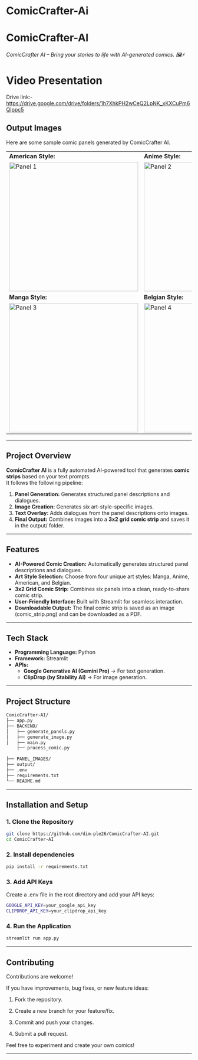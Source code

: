 # ComicCrafter-Ai
# ComicCrafter-AI

_ComicCrafter AI – Bring your stories to life with AI-generated comics.  🖼️⚡_

# Video Presentation
 Drive link:- https://drive.google.com/drive/folders/1h7XhkPH2wCeQ2LpNK_xKXCuPm6QIppc5

## Output Images

Here are some sample comic panels generated by ComicCrafter AI.

<table>
  <tr>
    <td><b>American Style:</b></td>
    <td><b>Anime Style:</b></td>
  </tr>
  <tr>
    <td><img src="SAMPLE_OUTPUT/AMERICAN.jpeg" alt="Panel 1" width="350"/></td>
    <td><img src="SAMPLE_OUTPUT/ANIME.jpeg" alt="Panel 2" width="350"/></td>
  </tr>
  <tr>
    <td><b>Manga Style:</b></td>
    <td><b>Belgian Style:</b></td>
  </tr>
  <tr>
    <td><img src="SAMPLE_OUTPUT/MANGA.jpeg" alt="Panel 3" width="350"/></td>
    <td><img src="SAMPLE_OUTPUT/BELGIAN.jpeg" alt="Panel 4" width="350"/></td>
  </tr>
</table>



---

##  **Project Overview**
**ComicCrafter AI** is a fully automated AI-powered tool that generates **comic strips** based on your text prompts.  
It follows the following pipeline:
1. **Panel Generation:** Generates structured panel descriptions and dialogues.  
2. **Image Creation:** Generates six art-style-specific images.  
3. **Text Overlay:** Adds dialogues from the panel descriptions onto images.  
4. **Final Output:** Combines images into a **3x2 grid comic strip** and saves it in the output/ folder.  

---

##  **Features**
 - **AI-Powered Comic Creation:**  Automatically generates structured panel descriptions and dialogues.  
 - **Art Style Selection:**  Choose from four unique art styles: Manga, Anime, American, and Belgian.  
 - **3x2 Grid Comic Strip:**  Combines six panels into a clean, ready-to-share comic strip.  
 - **User-Friendly Interface:**  Built with Streamlit for seamless interaction.  
 - **Downloadable Output:** The final comic strip is saved as an image (comic_strip.png) and can be downloaded as a PDF.  
 

---

##  **Tech Stack**
- **Programming Language:** Python  
- **Framework:** Streamlit  
- **APIs:**  
  - **Google Generative AI (Gemini Pro)** → For text generation.  
  - **ClipDrop (by Stability AI)** → For image generation.  

---

##  **Project Structure**
```bash
ComicCrafter-AI/
├── app.py                  
├── BACKEND/               
│   ├── generate_panels.py  
│   ├── generate_image.py   
│   ├── main.py
    ├── process_comic.py
           
├── PANEL_IMAGES/           
├── output/               
├── .env                   
├── requirements.txt      
└── README.md
```
---

##  **Installation and Setup**
### **1. Clone the Repository**
```bash
git clone https://github.com/dim-ple26/ComicCrafter-AI.git
cd ComicCrafter-AI
```

### **2. Install dependencies**
```bash
pip install -r requirements.txt
```

### **3. Add API Keys**
 Create a .env file in the root directory and add your API keys:
 
```bash
GOOGLE_API_KEY=your_google_api_key  
CLIPDROP_API_KEY=your_clipdrop_api_key
``` 

### **4. Run the Application**
```bash
streamlit run app.py
```
---

## **Contributing**

Contributions are welcome!

If you have improvements, bug fixes, or new feature ideas:

1. Fork the repository.

2. Create a new branch for your feature/fix.

3. Commit and push your changes.

4. Submit a pull request.

Feel free to experiment and create your own comics!

---


